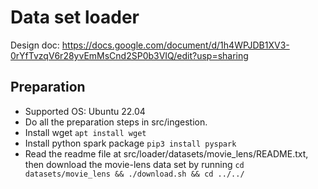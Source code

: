 # Data set loader
Design doc: https://docs.google.com/document/d/1h4WPJDB1XV3-0rYfTvzqV6r28yvEmMsCnd2SP0b3VIQ/edit?usp=sharing

## Preparation
 - Supported OS: Ubuntu 22.04
 - Do all the preparation steps in src/ingestion.
 - Install wget ```apt install wget```
 - Install python spark package ```pip3 install pyspark```
 - Read the readme file at src/loader/datasets/movie_lens/README.txt, then download the movie-lens data set by running ```cd datasets/movie_lens && ./download.sh && cd ../../```
